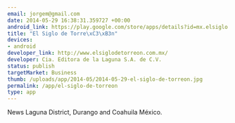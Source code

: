 ```yaml
--- 
email: jorgem@gmail.com
date: 2014-05-29 16:38:31.359727 +00:00
android_link: https://play.google.com/store/apps/details?id=mx.elsiglo.torreon
title: "El Siglo de Torre\xC3\xB3n"
devices: 
- android
developer_link: http://www.elsiglodetorreon.com.mx/
developer: Cia. Editora de la Laguna S.A. de C.V.
status: publish
targetMarket: Business
thumb: /uploads/app/2014-05/2014-05-29-el-siglo-de-torreon.jpg
permalink: /app/el-siglo-de-torreon
type: app
---
```


News Laguna District, Durango and Coahuila México.
